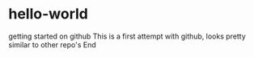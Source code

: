 # hello-world
getting started on github
This is a first attempt with github, looks pretty similar to other repo's
End
